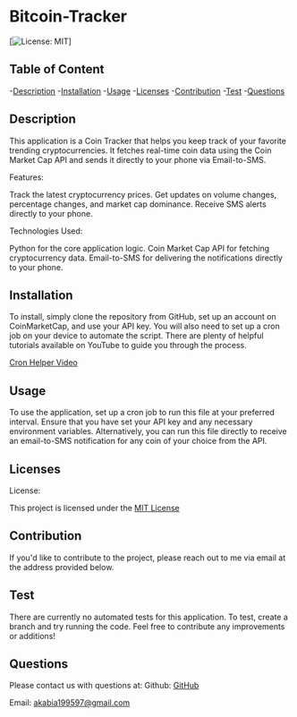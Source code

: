 # Bitcoin-Tracker


  [![License: MIT](https://img.shields.io/badge/License-MIT-yellow.svg)]

## Table of Content
  -[Description](#Description)
  -[Installation](#Installation)
  -[Usage](#Usage)
  -[Licenses](#Licenses)
  -[Contribution](#Contribution)
  -[Test](#Test)
  -[Questions](#Questions)


## Description
 This application is a Coin Tracker that helps you keep track of your favorite trending cryptocurrencies. It fetches real-time coin data using the Coin Market Cap API and sends it directly to your phone via Email-to-SMS.

 Features:

 Track the latest cryptocurrency prices.
 Get updates on volume changes, percentage changes, and market cap dominance.
 Receive SMS alerts directly to your phone.

 Technologies Used:

 Python for the core application logic.
 Coin Market Cap API for fetching cryptocurrency data.
 Email-to-SMS for delivering the notifications directly to your phone.


## Installation
  To install, simply clone the repository from GitHub, set up an account on CoinMarketCap, and use your API key. You will also need to set up a cron job on your device to automate the script. There are plenty of helpful tutorials available on YouTube to guide you through the process. 

  [Cron Helper Video](https://www.youtube.com/watch?v=EgrpfvBc7ks)

## Usage
  To use the application, set up a cron job to run this file at your preferred interval. Ensure that you have set your API key and any necessary environment variables. Alternatively, you can run this file directly to receive an email-to-SMS notification for any coin of your choice from the API.

## Licenses
 License:   
 
 This project is licensed under the [MIT License](https://opensource.org/licenses/MIT) 

## Contribution
 If you'd like to contribute to the project, please reach out to me via email at the address provided below.

## Test
 There are currently no automated tests for this application. To test, create a branch and try running the code. Feel free to contribute any improvements or additions!

## Questions
 Please contact us with questions at:
 Github: [GitHub](https://github.com/aakabia)

 Email: akabia199597@gmail.com



